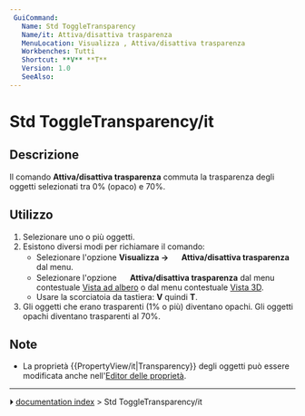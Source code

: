 ```yaml
---
 GuiCommand:
   Name: Std ToggleTransparency
   Name/it: Attiva/disattiva trasparenza
   MenuLocation: Visualizza , Attiva/disattiva trasparenza
   Workbenches: Tutti
   Shortcut: **V** **T**
   Version: 1.0
   SeeAlso: 
---
```


# Std ToggleTransparency/it



## Descrizione

Il comando **Attiva/disattiva trasparenza** commuta la trasparenza degli oggetti selezionati tra 0% (opaco) e 70%.



## Utilizzo

1.  Selezionare uno o più oggetti.
2.  Esistono diversi modi per richiamare il comando:
    -   Selezionare l\'opzione **Visualizza → <img src="images/Std_ToggleTransparency.svg" width=16px> Attiva/disattiva trasparenza** dal menu.
    -   Selezionare l\'opzione **<img src="images/Std_ToggleTransparency.svg" width=16px> Attiva/disattiva trasparenza** dal menu contestuale [Vista ad albero](Tree_view/it.md) o dal menu contestuale [Vista 3D](3D_view/it.md).
    -   Usare la scorciatoia da tastiera: **V** quindi **T**.
3.  Gli oggetti che erano trasparenti (1% o più) diventano opachi. Gli oggetti opachi diventano trasparenti al 70%.



## Note

-   La proprietà {{PropertyView/it|Transparency}} degli oggetti può essere modificata anche nell\'[Editor delle proprietà](Property_editor/it.md).



---
⏵ [documentation index](../README.md) > Std ToggleTransparency/it
